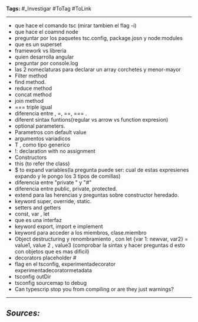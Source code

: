**Tags:** #_Investigar 
#ToTag #ToLink 
- - -
- que hace el comando tsc (mirar tambien el flag -i)
- que hace el coamnd node
- preguntar por los paquetes tsc.config, package.josn y node:modules
- que es un superset
- framework vs libreria
- quien desarrolla angular
- preguntar por console.log
- las 2 nomeclaturas para declarar un array  corchetes y menor-mayor
- Filter method
- find method.
- reduce method
- concat method 
- join method
- === triple igual 
- diferencia entre , =, \==, \=== .
- diferent sintax funtions(regular vs arrow vs function expresion)
- optional parameters.
- Parametros con default value
- argumentos variadicos
- T , como tipo generico
- !: declaration with no assignment
- Constructors
- this (to refer the class)
- $ to expand variables(la pregunta puede ser: cual de estas expresienes expando y le pongo los 3 tipos de comillas)
- diferencia entre "private " y "#"
- diferencia entre public, private, protected.
- extend para las herencias y preguntas sobre constructor heredado.
- keyword super, override, static.
- setters and getters
- const, var , let
- que es una interfaz
- keyword export, import e implement 
- keyword para acceder a los miembros, clase.miembro
- Object destructuring y renombramiento , con let {var 1: newvar, var2} = value1, value 2 , value3 (comprobar la sintax y hacer preguntas d esto con objetos que es mas dificil)
- decorators placeholder \#
- flag en el tsconfig, experimentadecorator experimentadecoratormetadata
- tsconfig outDir
-  tsconfig sourcemap to debug
- Can typescrip stop you from compiling or are they just warnings?


- - - 
## ***Sources:***